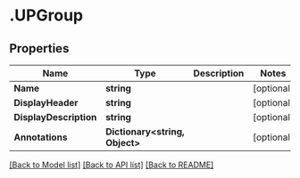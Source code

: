 # .UPGroup
## Properties

Name | Type | Description | Notes
------------ | ------------- | ------------- | -------------
**Name** | **string** |  | [optional] 
**DisplayHeader** | **string** |  | [optional] 
**DisplayDescription** | **string** |  | [optional] 
**Annotations** | **Dictionary&lt;string, Object&gt;** |  | [optional] 

[[Back to Model list]](../README.md#documentation-for-models) [[Back to API list]](../README.md#documentation-for-api-endpoints) [[Back to README]](../README.md)

